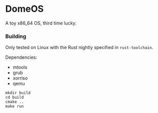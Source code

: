 # DomeOS
A toy x86_64 OS, third time lucky.

### Building
Only tested on Linux with the Rust nightly specified in `rust-toolchain`.

Dependencies:

* mtools
* grub
* xorriso
* qemu

```
mkdir build
cd build
cmake ..
make run
```
